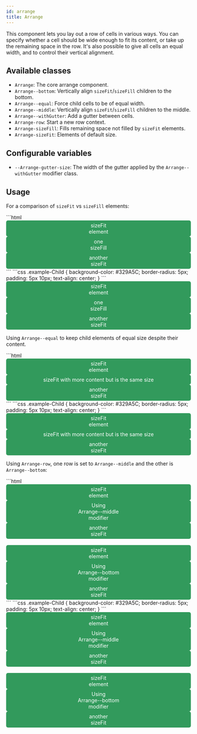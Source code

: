 ```yaml
---
id: arrange
title: Arrange
---
```


<a class="SourceView-page" href="https://github.com/aptuitiv/cacao/blob/master/src/css/components/arrange/arrange.css"></a>

<style>
.example-Child {
    background-color: #329A5C;
    border-radius: 5px;
    color: #FFF;
    padding: 5px 10px;
    text-align: center;
}
</style>

This component lets you lay out a row of cells in various ways. You can
specify whether a cell should be wide enough to fit its content, or take up
the remaining space in the row. It's also possible to give all cells an
equal width, and to control their vertical alignment.
 
## Available classes
 
 * `Arrange`: The core arrange component.
 * `Arrange--bottom`: Vertically align `sizeFit`/`sizeFill` children to the bottom.
 * `Arrange--equal`: Force child cells to be of equal width.
 * `Arrange--middle`: Vertically align `sizeFit`/`sizeFill` children to the middle.
 * `Arrange--withGutter`: Add a gutter between cells.
 * `Arrange-row`: Start a new row context.
 * `Arrange-sizeFill`: Fills remaining space not filled by `sizeFit` elements.
 * `Arrange-sizeFit`: Elements of default size.

## Configurable variables

* `--Arrange-gutter-size`: The width of the gutter applied by the `Arrange--withGutter` modifier class.

## Usage

For a comparison of `sizeFit` vs `sizeFill` elements:

<div class="CodeSample">
<!--DOCUSAURUS_CODE_TABS-->
<!--HTML-->
```html
<div class="Arrange Arrange--withGutter">
    <div class="Arrange-sizeFit"> 
        <div class="example-Child"> sizeFit<br>element </div>
    </div>
    <div class="Arrange-sizeFill"> 
        <div class="example-Child"> one<br>sizeFill </div>
    </div>
    <div class="Arrange-sizeFit">
        <div class="example-Child"> another<br>sizeFit </div>
    </div>
</div>
```
<!--CSS-->
```css
.example-Child {
    background-color: #329A5C;
    border-radius: 5px;
    padding: 5px 10px;
    text-align: center;
}
```
<!--END_DOCUSAURUS_CODE_TABS-->

<div class="Arrange Arrange--withGutter">
    <div class="Arrange-sizeFit"> <div class="example-Child"> sizeFit<br>element </div> </div>
    <div class="Arrange-sizeFill"> <div class="example-Child"> one<br>sizeFill </div> </div>
    <div class="Arrange-sizeFit"> <div class="example-Child"> another<br>sizeFit </div> </div>
</div>
</div>

Using `Arrange--equal` to keep child elements of equal size despite their content.

<div class="CodeSample">
<!--DOCUSAURUS_CODE_TABS-->
<!--HTML-->
```html
<div class="Arrange Arrange--equal Arrange--withGutter">
    <div class="Arrange-sizeFit">
        <div class="example-Child"> sizeFit<br>element </div>
    </div>
    <div class="Arrange-sizeFit">
        <div class="example-Child"> sizeFit with more content but is the same size</div>
    </div>
    <div class="Arrange-sizeFit">
        <div class="example-Child"> another<br>sizeFit </div>
    </div>
</div>
```
<!--CSS-->
```css
.example-Child {
    background-color: #329A5C;
    border-radius: 5px;
    padding: 5px 10px;
    text-align: center;
}
```
<!--END_DOCUSAURUS_CODE_TABS-->


<div class="Arrange Arrange--equal Arrange--withGutter">
    <div class="Arrange-sizeFit"> <div class="example-Child"> sizeFit<br>element </div> </div>
    <div class="Arrange-sizeFit"> <div class="example-Child"> sizeFit with more content but is the same size</div> </div>
    <div class="Arrange-sizeFit"> <div class="example-Child"> another<br>sizeFit </div> </div>
</div>

</div>

Using `Arrange-row`, one row is set to `Arrange--middle` and the other is `Arrange--bottom`:

<div class="CodeSample">
<!--DOCUSAURUS_CODE_TABS-->
<!--HTML-->
```html
<div class="Arrange Arrange--withGutter">
    <div class="Arrange-row Arrange--middle">
        <div class="Arrange-sizeFit"> <div class="example-Child"> sizeFit <br>element </div> </div>
        <div class="Arrange-sizeFit"> <div class="example-Child"> Using <br>Arrange--middle <br> modifier</div> </div>
        <div class="Arrange-sizeFit"> <div class="example-Child"> another<br>sizeFit </div> </div>
    </div>
    <br>
    <div class="Arrange-row Arrange--bottom">
        <div class="Arrange-sizeFit"> <div class="example-Child"> sizeFit <br>element </div> </div>
        <div class="Arrange-sizeFit"> <div class="example-Child"> Using <br>Arrange--bottom <br> modifier</div> </div>
        <div class="Arrange-sizeFit"> <div class="example-Child"> another<br>sizeFit </div> </div>
    </div>
</div>
```
<!--CSS-->
```css
.example-Child {
    background-color: #329A5C;
    border-radius: 5px;
    padding: 5px 10px;
    text-align: center;
}
```
<!--END_DOCUSAURUS_CODE_TABS-->


<div class="Arrange Arrange--withGutter">
    <div class="Arrange-row Arrange--middle">
        <div class="Arrange-sizeFit"> <div class="example-Child"> sizeFit <br>element </div> </div>
        <div class="Arrange-sizeFit"> <div class="example-Child"> Using <br>Arrange--middle <br> modifier</div> </div>
        <div class="Arrange-sizeFit"> <div class="example-Child"> another<br>sizeFit </div> </div>
    </div>
    <br>
    <div class="Arrange-row Arrange--bottom">
        <div class="Arrange-sizeFit"> <div class="example-Child"> sizeFit <br>element </div> </div>
        <div class="Arrange-sizeFit"> <div class="example-Child"> Using <br>Arrange--bottom <br> modifier</div> </div>
        <div class="Arrange-sizeFit"> <div class="example-Child"> another<br>sizeFit </div> </div>
    </div>
</div>

</div>


